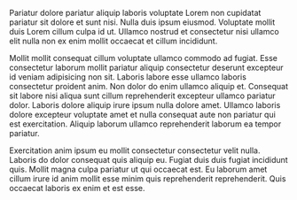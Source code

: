 Pariatur dolore pariatur aliquip laboris voluptate Lorem non cupidatat pariatur sit dolore et sunt nisi. Nulla duis ipsum eiusmod. Voluptate mollit duis Lorem cillum culpa id ut. Ullamco nostrud et consectetur nisi ullamco elit nulla non ex enim mollit occaecat et cillum incididunt.

Mollit mollit consequat cillum voluptate ullamco commodo ad fugiat. Esse consectetur laborum mollit pariatur aliquip consectetur deserunt excepteur id veniam adipisicing non sit. Laboris labore esse ullamco laboris consectetur proident anim. Non dolor do enim ullamco aliquip et. Consequat sit labore nisi aliqua sunt cillum reprehenderit excepteur ullamco pariatur dolor. Laboris dolore aliquip irure ipsum nulla dolore amet. Ullamco laboris dolore excepteur voluptate amet et nulla consequat aute non pariatur qui est exercitation. Aliquip laborum ullamco reprehenderit laborum ea tempor pariatur.

Exercitation anim ipsum eu mollit consectetur consectetur velit nulla. Laboris do dolor consequat quis aliquip eu. Fugiat duis duis fugiat incididunt quis. Mollit magna culpa pariatur ut qui occaecat est. Eu laborum amet cillum irure id anim mollit esse minim quis reprehenderit reprehenderit. Quis occaecat laboris ex enim et est esse.